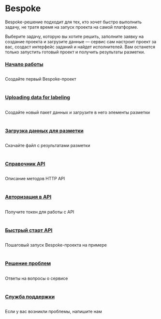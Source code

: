 <style scoped>
.grid-container {
  display: grid;
  grid-template-columns: repeat(auto-fit, minmax(300px, 1fr));
  column-gap: 50px;
  row-gap: 20px;
}
.grid-item {
  display: flex;
  flex-direction: column;
}
h2 {
  padding-top: 32px !important;
  margin-top: 0 !important;
}
h3 {
  padding-top: 8px !important;
  margin-top: 0 !important;
}
</style>

# Bespoke

Bespoke-решение подходит для тех, кто хочет быстро выполнить задачу, не тратя время на запуск проекта на самой платформе.

Выберите задачу, которую вы хотите решить, заполните заявку на создание проекта и загрузите данные — сервис сам настроит проект за вас, создаст интерфейс заданий и найдет исполнителей. Вам останется только запустить готовый проект и получить результаты разметки.

<div class="grid-container">
    <div class="grid-item">
        <h3><a href="../concepts/quickstart">Начало работы</a></h3>
        <p>Создайте первый Bespoke-проект</p>
    </div>
    <div class="grid-item">
        <h3><a href="../concepts/add-task">Uploading data for labeling</a></h3>
        <p>Создайте новый пакет данных и загрузите в него элементы разметки</p>
    </div>
    <div class="grid-item">
        <h3><a href="../concepts/download-results">Загрузка данных для разметки</a></h3>
        <p>Скачайте файл с результатами разметки</p>
    </div>
    <div class="grid-item">
        <h3><a href="https://toloka.ai/ru/docs/toloka-apps/api/ref/index">Справочник API</a></h3>
        <p>Описание методов HTTP API</p>
    </div>
    <div class="grid-item">
        <h3><a href="https://toloka.ai/ru/docs/toloka-apps/api/concepts/authorization">Авторизация в API</a></h3>
        <p>Получите токен для работы с API</p>
    </div>
    <div class="grid-item">
        <h3><a href="https://toloka.ai/ru/docs/toloka-apps/api/concepts/quickstart-api">Быстрый старт API</a></h3>
        <p>Пошаговый запуск Bespoke-проекта на примере</p>
    </div>
    <div class="grid-item">
        <h3><a href="../concepts/troubleshooting">Решение проблем</a></h3>
        <p>Ответы на вопросы о сервисе</p>
    </div>
    <div class="grid-item">
        <h3><a href="../concepts/support">Служба поддержки</a></h3>
        <p>Если у вас возникли проблемы, напишите нам</p>
    </div>
</div>